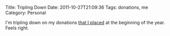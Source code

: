Title: Tripling Down
Date: 2011-10-27T21:09:36
Tags: donations, me
Category: Personal

I'm tripling down on my donations <a href="/blog/2011-donations">that I placed</a> at the beginning of the year. Feels right.
